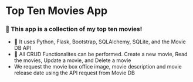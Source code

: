 <h1> Top Ten Movies App </h1>
<h3>🍿 This app is a collection of my top ten movies!</h3>

<ul>
  <li>🧠 It uses Python, Flask, Bootstrap, SQLAlchemy, SQLite, and the Movie DB API</li>
  <li>🧠 All CRUD Functionalites can be performed. Create a new movie, Read the movies, Update a movie, and Delete a movie</li>
  <li>We request the movie box office image, movie description and movie release date using the API request from Movie DB</li>
</ul>

